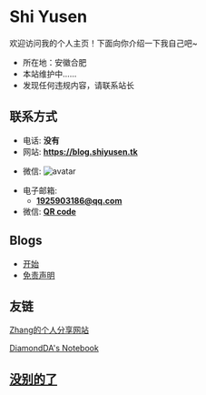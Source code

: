 # Shi Yusen

欢迎访问我的个人主页！下面向你介绍一下我自己吧\~

- 所在地：安徽合肥
- 本站维护中……
- 发现任何违规内容，请联系站长

<!-- .slide vertical=true -->

## 联系方式

- 电话: **没有**
- 网站: **<https://blog.shiyusen.tk>**

<!-- .slide vertical=true -->

- 微信: 
![avatar](https://blog.shiyusen.tk/YLWJ/4D7135BB-9D83-49FF-9F5C-9D58A50B0880.jpeg)

<!-- .slide vertical=true -->

- 电子邮箱:
  - **[1925903186@qq.com](mailto:1925903186@qq.com)**
- 微信: **[QR code](https://blog.shiyusen.tk/YLWJ/4D7135BB-9D83-49FF-9F5C-9D58A50B0880.jpeg)**

<!-- .slide -->

## Blogs

- [开始](https://blog.shiyusen.tk/_posts/2021-05-08-start/)
- [免责声明](https://blog.shiyusen.tk/_posts/1970-01-01mianze/)

<!-- .slide -->

## 友链

<a href="https://zkxblog.xyz" target="_blank">Zhang的个人分享网站
</div>
<a href="https://diamondda.github.io/" target="_blank">DiamondDA's Notebook



<!-- .slide vertical=true -->

## 没别的了
